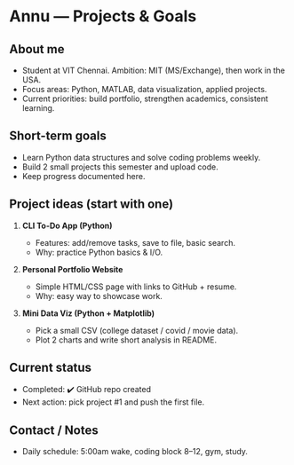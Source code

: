 
# Annu — Projects & Goals

## About me
- Student at VIT Chennai. Ambition: MIT (MS/Exchange), then work in the USA.
- Focus areas: Python, MATLAB, data visualization, applied projects.
- Current priorities: build portfolio, strengthen academics, consistent learning.

## Short-term goals
- Learn Python data structures and solve coding problems weekly.
- Build 2 small projects this semester and upload code.
- Keep progress documented here.

## Project ideas (start with one)
1. **CLI To-Do App (Python)**  
   - Features: add/remove tasks, save to file, basic search.  
   - Why: practice Python basics & I/O.

2. **Personal Portfolio Website**  
   - Simple HTML/CSS page with links to GitHub + resume.  
   - Why: easy way to showcase work.

3. **Mini Data Viz (Python + Matplotlib)**  
   - Pick a small CSV (college dataset / covid / movie data).  
   - Plot 2 charts and write short analysis in README.

## Current status
- Completed: ✔️ GitHub repo created
- Next action: pick project #1 and push the first file.

## Contact / Notes
- Daily schedule: 5:00am wake, coding block 8–12, gym, study.
